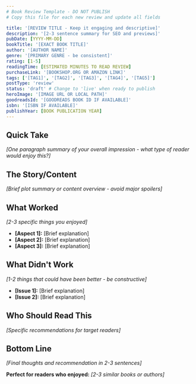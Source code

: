 ```yaml
---
# Book Review Template - DO NOT PUBLISH
# Copy this file for each new review and update all fields

title: '[REVIEW TITLE - Keep it engaging and descriptive]'
description: '[2-3 sentence summary for SEO and previews]'
pubDate: [YYYY-MM-DD]
bookTitle: '[EXACT BOOK TITLE]'
author: '[AUTHOR NAME]'
genre: '[PRIMARY GENRE - be consistent]'
rating: [1-5]
readingTime: [ESTIMATED MINUTES TO READ REVIEW]
purchaseLink: '[BOOKSHOP.ORG OR AMAZON LINK]'
tags: ['[TAG1]', '[TAG2]', '[TAG3]', '[TAG4]', '[TAG5]']
postType: 'review'
status: 'draft' # Change to 'live' when ready to publish
heroImage: '[IMAGE URL OR LOCAL PATH]'
goodreadsId: '[GOODREADS BOOK ID IF AVAILABLE]'
isbn: '[ISBN IF AVAILABLE]'
publishYear: [BOOK PUBLICATION YEAR]
---
```


## Quick Take
*[One paragraph summary of your overall impression - what type of reader would enjoy this?]*

## The Story/Content
*[Brief plot summary or content overview - avoid major spoilers]*

## What Worked
*[2-3 specific things you enjoyed]*
- **[Aspect 1]:** [Brief explanation]
- **[Aspect 2]:** [Brief explanation]
- **[Aspect 3]:** [Brief explanation]

## What Didn't Work
*[1-2 things that could have been better - be constructive]*
- **[Issue 1]:** [Brief explanation]
- **[Issue 2]:** [Brief explanation]

## Who Should Read This
*[Specific recommendations for target readers]*

## Bottom Line
*[Final thoughts and recommendation in 2-3 sentences]*

**Perfect for readers who enjoyed:** *[2-3 similar books or authors]*